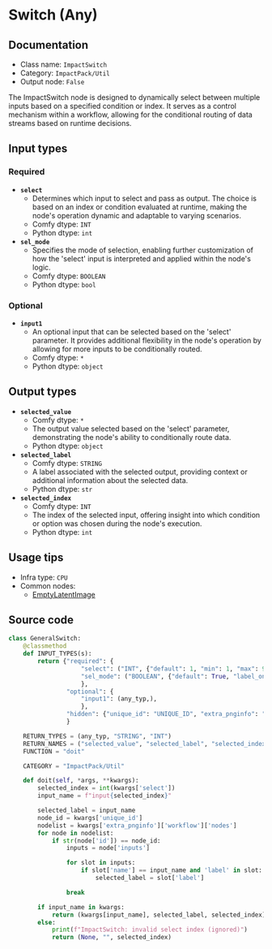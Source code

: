 # Switch (Any)
## Documentation
- Class name: `ImpactSwitch`
- Category: `ImpactPack/Util`
- Output node: `False`

The ImpactSwitch node is designed to dynamically select between multiple inputs based on a specified condition or index. It serves as a control mechanism within a workflow, allowing for the conditional routing of data streams based on runtime decisions.
## Input types
### Required
- **`select`**
    - Determines which input to select and pass as output. The choice is based on an index or condition evaluated at runtime, making the node's operation dynamic and adaptable to varying scenarios.
    - Comfy dtype: `INT`
    - Python dtype: `int`
- **`sel_mode`**
    - Specifies the mode of selection, enabling further customization of how the 'select' input is interpreted and applied within the node's logic.
    - Comfy dtype: `BOOLEAN`
    - Python dtype: `bool`
### Optional
- **`input1`**
    - An optional input that can be selected based on the 'select' parameter. It provides additional flexibility in the node's operation by allowing for more inputs to be conditionally routed.
    - Comfy dtype: `*`
    - Python dtype: `object`
## Output types
- **`selected_value`**
    - Comfy dtype: `*`
    - The output value selected based on the 'select' parameter, demonstrating the node's ability to conditionally route data.
    - Python dtype: `object`
- **`selected_label`**
    - Comfy dtype: `STRING`
    - A label associated with the selected output, providing context or additional information about the selected data.
    - Python dtype: `str`
- **`selected_index`**
    - Comfy dtype: `INT`
    - The index of the selected input, offering insight into which condition or option was chosen during the node's execution.
    - Python dtype: `int`
## Usage tips
- Infra type: `CPU`
- Common nodes:
    - [EmptyLatentImage](../../Comfy/Nodes/EmptyLatentImage.md)



## Source code
```python
class GeneralSwitch:
    @classmethod
    def INPUT_TYPES(s):
        return {"required": {
                    "select": ("INT", {"default": 1, "min": 1, "max": 999999, "step": 1}),
                    "sel_mode": ("BOOLEAN", {"default": True, "label_on": "select_on_prompt", "label_off": "select_on_execution", "forceInput": False}),
                    },
                "optional": {
                    "input1": (any_typ,),
                    },
                "hidden": {"unique_id": "UNIQUE_ID", "extra_pnginfo": "EXTRA_PNGINFO"}
                }

    RETURN_TYPES = (any_typ, "STRING", "INT")
    RETURN_NAMES = ("selected_value", "selected_label", "selected_index")
    FUNCTION = "doit"

    CATEGORY = "ImpactPack/Util"

    def doit(self, *args, **kwargs):
        selected_index = int(kwargs['select'])
        input_name = f"input{selected_index}"

        selected_label = input_name
        node_id = kwargs['unique_id']
        nodelist = kwargs['extra_pnginfo']['workflow']['nodes']
        for node in nodelist:
            if str(node['id']) == node_id:
                inputs = node['inputs']

                for slot in inputs:
                    if slot['name'] == input_name and 'label' in slot:
                        selected_label = slot['label']

                break

        if input_name in kwargs:
            return (kwargs[input_name], selected_label, selected_index)
        else:
            print(f"ImpactSwitch: invalid select index (ignored)")
            return (None, "", selected_index)

```
